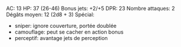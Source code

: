 
AC: 13 
HP: 37 (26-46) 
Bonus jets: +2/+5 
DPR: 23 
Nombre attaques: 2 
Dégâts moyen: 12 (2d8 + 3) 
Spécial:
- sniper: ignore couverture, portée doublée
- camouflage: peut se cacher en action bonus
- perceptif: avantage jets de perception